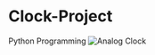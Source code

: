 # Clock-Project
Python Programming
![Analog Clock](https://user-images.githubusercontent.com/72095437/181933660-1fed8e47-7914-46e3-a928-ea16733c6cb4.png)
